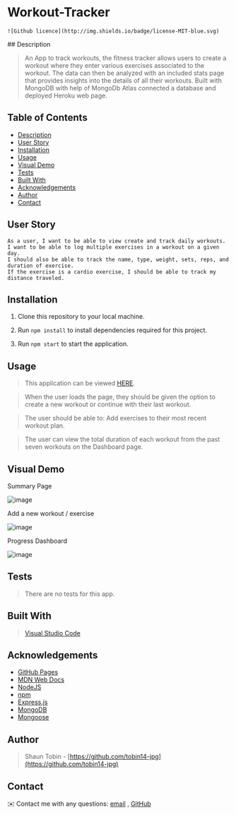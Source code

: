 # Workout-Tracker

    ![Github licence](http://img.shields.io/badge/license-MIT-blue.svg)



</p>
## Description

> An App to track workouts, the fitness tracker allows users to create a workout where they enter various exercises associated to the workout. The data can then be analyzed with an included stats page that provides insights into the details of all their workouts. Built with MongoDB with help of MongoDb Atlas connected a database and deployed Heroku web page.

 ## Table of Contents 
  - [Description](#description)
  - [User Story](#user-story)
  - [Installation](#installation)
  - [Usage](#usage)
  - [Visual Demo](#visual-demo)
  - [Tests](#tests)
  - [Built With](#built-with)
  - [Acknowledgements](#acknowledgements)
  - [Author](#author)
  - [Contact](#contact)

## User Story
```
As a user, I want to be able to view create and track daily workouts. 
I want to be able to log multiple exercises in a workout on a given day. 
I should also be able to track the name, type, weight, sets, reps, and duration of exercise. 
If the exercise is a cardio exercise, I should be able to track my distance traveled.
```

## Installation

1. Clone this repository to your local machine.

2. Run `npm install` to install dependencies required for this project.

3. Run `npm start` to start the application. 

## Usage

> This application can be viewed [HERE](https://pure-badlands-50695.herokuapp.com/).

>When the user loads the page, they should be given the option to create a new workout or continue with their last workout.

>The user should be able to: Add exercises to their most recent workout plan.

>The user can view the total duration of each workout from the past seven workouts on the Dashboard page.

## Visual Demo

Summary Page

![image](https://user-images.githubusercontent.com/83910221/136792541-15f1e5d4-4cd3-4218-bd2c-3952ea571e90.png)

Add a new workout / exercise

![image](https://user-images.githubusercontent.com/83910221/136792741-41e4fe41-d3f7-4ee0-b71f-ddf2c8d7ba64.png)

Progress Dashboard

![image](https://user-images.githubusercontent.com/83910221/136792882-7b14ae90-b685-4d33-a7fb-b6b2c46e768c.png)

## Tests

> There are no tests for this app.

## Built With

> [Visual Studio Code](https://code.visualstudio.com/)

## Acknowledgements

* [GitHub Pages](https://pages.github.com)
* [MDN Web Docs](https://developer.mozilla.org/en-US/)
* [NodeJS](https://nodejs.org/en/)
* [npm](https://www.npmjs.com/)
* [Express.js](https://expressjs.com/)
* [MongoDB](https://www.mongodb.com/)
* [Mongoose](https://mongoosejs.com/docs/)

## Author

> Shaun Tobin - [https://github.com/tobin14-jpg](https://github.com/tobin14-jpg)

## Contact 
✉️ Contact me with any questions: [email](mailto:shauntobin88@gmail.com) , [GitHub](https://github.com/shauntobin88@gmail.com)<br />
